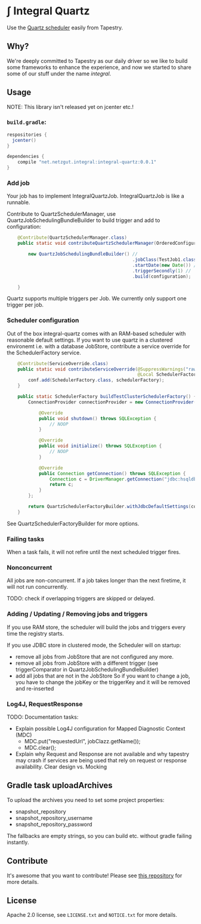 # ∫ Integral Quartz

Use the [Quartz scheduler](http://www.quartz-scheduler.org/) easily from Tapestry.

## Why?

We're deeply committed to Tapestry as our daily driver so we like to build some
frameworks to enhance the experience, and now we started to share some of our
stuff under the name _integral_.

## Usage

NOTE: This library isn't released yet on jcenter etc.!

### `build.gradle`:
```groovy
respositories {
  jcenter()
}

dependencies {
    compile "net.netzgut.integral:integral-quartz:0.0.1"
}
```

### Add job

Your job has to implement IntegralQuartzJob. IntegralQuartzJob is like a runnable.

Contribute to QuartzSchedulerManager, use QuartzJobSchedulingBundleBuilder to build trigger and add to configuration:

```java
    @Contribute(QuartzSchedulerManager.class)
    public static void contributeQuartzSchedulerManager(OrderedConfiguration<JobSchedulingBundle> configuration) {

        new QuartzJobSchedulingBundleBuilder() //
                                               .jobClass(TestJob1.class) //
                                               .startDate(new Date()) //
                                               .triggerSecondly(1) //
                                               .build(configuration);

    }
```

Quartz supports multiple triggers per Job. We currently only support one trigger per job.

### Scheduler configuration

Out of the box integral-quartz comes with an RAM-based scheduler with reasonable default settings. If you want to use
quartz in a clustered environemt i.e. with a database JobStore, contribute a service override for the SchedulerFactory
service.

```java
    @Contribute(ServiceOverride.class)
    public static void contributeServiceOverride(@SuppressWarnings("rawtypes") MappedConfiguration<Class, Object> conf,
                                                 @Local SchedulerFactory schedulerFactory) {
        conf.add(SchedulerFactory.class, schedulerFactory);
    }

    public static SchedulerFactory buildTestClusterSchedulerFactory() {
        ConnectionProvider connectionProvider = new ConnectionProvider() {

            @Override
            public void shutdown() throws SQLException {
                // NOOP
            }

            @Override
            public void initialize() throws SQLException {
                // NOOP
            }

            @Override
            public Connection getConnection() throws SQLException {
                Connection c = DriverManager.getConnection("jdbc:hsqldb:mem:mymemdb", "SA", "");
                return c;
            }
        };

        return QuartzSchedulerFactoryBuilder.withJdbcDefaultSettings(connectionProvider).build();
    }
```

See QuartzSchedulerFactoryBuilder for more options.

### Failing tasks

When a task fails, it will not refire until the next scheduled trigger fires.

### Nonconcurrent

All jobs are non-concurrent. If a job takes longer than the next firetime, it will not run concurrently.

TODO: check if overlapping triggers are skipped or delayed. 

### Adding / Updating / Removing jobs and triggers

If you use RAM store, the scheduler will build the jobs and triggers every time the registry starts.

If you use JDBC store in clustered mode, the Scheduler will on startup:
 - remove all jobs from JobStore that are not configured any more.
 - remove all jobs from JobStore with a different trigger (see triggerComparator in QuartzJobSchedulingBundleBuilder)
 - add all jobs that are not in the JobStore
So if you want to change a job, you have to change the jobKey or the triggerKey and it will be removed and re-inserted

### Log4J, RequestResponse

TODO: Documentation tasks:
 - Explain possible Log4J configuration for Mapped Diagnostic Context (MDC)
   - MDC.put("requestedUrl", jobClazz.getName());
   - MDC.clear();
 - Explain why Request and Response are not available and why tapestry may crash if services are being used that rely on
   request or response availability. Clear design vs. Mocking
   

## Gradle task uploadArchives

To upload the archives you need to set some project properties:

- snapshot_repository
- snapshot_repository_username
- snapshot_repository_password

The fallbacks are empty strings, so you can build etc. without gradle failing instantly.


## Contribute

It's awesome that you want to contribute! Please see [this repository](https://github.com/netzgut/contribute)
for more details.


## License

Apache 2.0 license, see `LICENSE.txt` and `NOTICE.txt` for more details.
